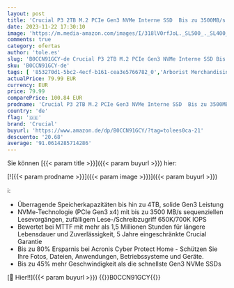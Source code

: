 ```yaml
---
layout: post
title: 'Crucial P3 2TB M.2 PCIe Gen3 NVMe Interne SSD  Bis zu 3500MB/s - CT2000P3SSD801  Acronis Edition '
date: 2023-11-22 17:30:10
image: 'https://m.media-amazon.com/images/I/318lV0rfJoL._SL500_._SL400_.jpg'
comments: true
category: ofertas
author: 'tole.es'
slug: 'B0CCN91GCY-de Crucial P3 2TB M.2 PCIe Gen3 NVMe Interne SSD Bis zu...'
sku: 'B0CCN91GCY-de'
tags: [ '853270d1-5bc2-4ecf-b161-cea3e5766782_0','Arborist Merchandising Root','Computer & Zubehör','Crucial Store','Custom Stores','Datenspeicher','Interne SSD','Interne Solid State Drives','Interne Speichermedien','Interner Speicher','Komponenten','PC gaming components','PC-Gaming','Self Service','Special Features Stores','a4cbee59-f823-40fe-831a-7de64f655f6f_0','a4cbee59-f823-40fe-831a-7de64f655f6f_4701','a4cbee59-f823-40fe-831a-7de64f655f6f_9701','a4cbee59-f823-40fe-831a-7de64f655f6f_9801','crucial','🇩🇪', ]
actualPrice: 79.99 EUR
currency: EUR
price: 79.99
comparePrice: 100.84 EUR
prodname: 'Crucial P3 2TB M.2 PCIe Gen3 NVMe Interne SSD  Bis zu 3500MB/s - CT2000P3SSD801  Acronis Edition '
country: 'de'
flag: '🇩🇪'
brand: 'Crucial'
buyurl: 'https://www.amazon.de/dp/B0CCN91GCY/?tag=tolees0ca-21'
descuento: '20.68'
average: '91.0614285714286'
---
```


Sie können [{{< param title >}}]({{< param buyurl >}}) hier:

[![{{< param prodname >}}]({{< param image >}})]({{< param buyurl >}})

ℹ️:

- Überragende Speicherkapazitäten bis hin zu 4TB, solide Gen3 Leistung
- NVMe-Technologie (PCIe Gen3 x4) mit bis zu 3500 MB/s sequenziellen Lesevorgängen, zufälligem Lese-/Schreibzugriff 650K/700K IOPS
- Bewertet bei MTTF mit mehr als 1,5 Millionen Stunden für längere Lebensdauer und Zuverlässigkeit, 5 Jahre eingeschränkte Crucial Garantie
- Bis zu 80% Ersparnis bei Acronis Cyber Protect Home - Schützen Sie Ihre Fotos, Dateien, Anwendungen, Betriebssysteme und Geräte.
- Bis zu 45% mehr Geschwindigkeit als die schnellste Gen3 NVMe SSDs

[🛒 Hier!!]({{< param buyurl >}})
{{<world>}}B0CCN91GCY{{</world>}}
